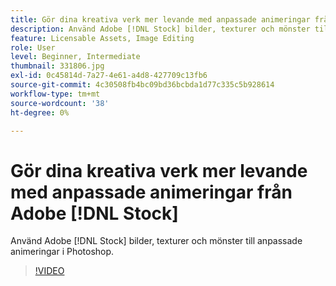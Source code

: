 ```yaml
---
title: Gör dina kreativa verk mer levande med anpassade animeringar från Adobe [!DNL Stock]
description: Använd Adobe [!DNL Stock] bilder, texturer och mönster till anpassade animeringar i Photoshop
feature: Licensable Assets, Image Editing
role: User
level: Beginner, Intermediate
thumbnail: 331806.jpg
exl-id: 0c45814d-7a27-4e61-a4d8-427709c13fb6
source-git-commit: 4c30508fb4bc09bd36bcbda1d77c335c5b928614
workflow-type: tm+mt
source-wordcount: '38'
ht-degree: 0%

---
```


# Gör dina kreativa verk mer levande med anpassade animeringar från Adobe [!DNL Stock]

Använd Adobe [!DNL Stock] bilder, texturer och mönster till anpassade animeringar i Photoshop.

>[!VIDEO](https://video.tv.adobe.com/v/331806?hidetitle=true)
